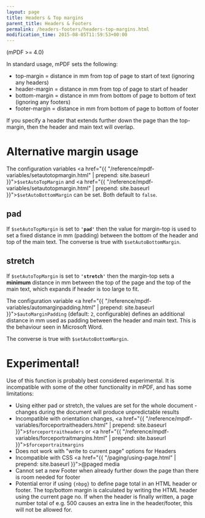 ```yaml
---
layout: page
title: Headers & Top margins
parent_title: Headers & Footers
permalink: /headers-footers/headers-top-margins.html
modification_time: 2015-08-05T11:59:53+00:00
---
```


(mPDF >= 4.0)

In standard usage, mPDF sets the following:

- top-margin = distance in mm from top of page to start of text (ignoring any headers)
- header-margin = distance in mm from top of page to start of header
- bottom-margin = distance in mm from bottom of page to bottom of text (ignoring any footers)
- footer-margin = distance in mm from bottom of page to bottom of footer

If you specify a header that extends further down the page than the top-margin, then the header and main text will overlap.

# Alternative margin usage

The configuration variables <a href="{{ "/reference/mpdf-variables/setautotopmargin.html" | prepend: site.baseurl }}">`$setAutoTopMargin`</a> 
and <a href="{{ "/reference/mpdf-variables/setautotopmargin.html" | prepend: site.baseurl }}">`$setAutoBottomMargin`</a> 
can be set. Both default to `false`.

## pad

If `$setAutoTopMargin` is set to **`'pad'`** then the value for margin-top is used to set a fixed distance in mm 
(padding) between the bottom of the header and top of the main text. The converse is true with `$setAutoBottomMargin`.

## stretch

If `$setAutoTopMargin` is set to **`'stretch'`** then the margin-top sets a **minimum** 
distance in mm between the top of the page and the top of the main text, which expands if header is too large to fit. 

The configuration variable <a href="{{ "/reference/mpdf-variables/automarginpadding.html" | prepend: site.baseurl }}">`$autoMarginPadding`</a>
(default: `2`, configurable) defines an additional distance in mm used as padding between the header and main text. This is the behaviour seen 
in Microsoft Word.

The converse is true with `$setAutoBottomMargin`.

# Experimental!

Use of this function is probably best considered experimental. It is incompatible with some of the other 
functionality in mPDF, and has some limitations:

- Using either pad or stretch, the values are set for the whole document - changes during the document will 
  produce unpredictable results
- Incompatible with orientation changes, 
  <a href="{{ "/reference/mpdf-variables/forceportraitheaders.html" | prepend: site.baseurl }}">`$forceportraitheaders`</a> 
  or <a href="{{ "/reference/mpdf-variables/forceportraitmargins.html" | prepend: site.baseurl }}">`$forceportraitmargins`</a>
- Does not work with "write to current page" options for Headers
- Incompatible with CSS <a href="{{ "/paging/using-page.html" | prepend: site.baseurl }}">@page</a>d media
- Cannot set a new Footer when already further down the page than there is room needed for footer
- Potential error if using `{nbpg}` to define page total in an HTML header or footer. The top/bottom margin is 
  calculated by writing the HTML header using the current page no. If when the header is finally written, 
  a page number total of e.g. 500 causes an extra line in the header/footer, this will not be allowed for.

